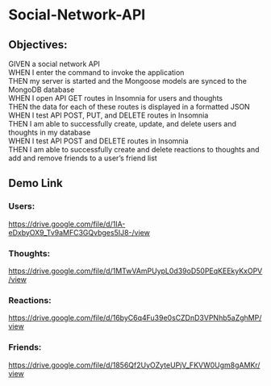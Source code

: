 # Social-Network-API

## Objectives: 
GIVEN a social network API </br>
WHEN I enter the command to invoke the application </br>
THEN my server is started and the Mongoose models are synced to the MongoDB database </br>
WHEN I open API GET routes in Insomnia for users and thoughts </br>
THEN the data for each of these routes is displayed in a formatted JSON </br>
WHEN I test API POST, PUT, and DELETE routes in Insomnia </br>
THEN I am able to successfully create, update, and delete users and thoughts in my database </br>
WHEN I test API POST and DELETE routes in Insomnia </br>
THEN I am able to successfully create and delete reactions to thoughts and add and remove friends to a user’s friend list </br>

## Demo Link
### Users: 
https://drive.google.com/file/d/1IA-eDxbyOX9_Tv9aMFC3GQvbges5IJ8-/view
### Thoughts:
https://drive.google.com/file/d/1MTwVAmPUypL0d39oD50PEqKEEkyKxOPV/view
### Reactions:
https://drive.google.com/file/d/16byC6q4Fu39e0sCZDnD3VPNhb5aZghMP/view
### Friends:
https://drive.google.com/file/d/1856Qf2UyOZyteUPjV_FKVW0Ugm8gAMKr/view
